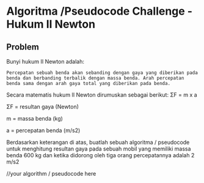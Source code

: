 # Algoritma /Pseudocode Challenge - Hukum II Newton

## Problem

Bunyi hukum II Newton adalah:

```
Percepatan sebuah benda akan sebanding dengan gaya yang diberikan pada benda dan berbanding terbalik dengan massa benda. Arah percepatan benda sama dengan arah gaya total yang diberikan pada benda.

```

Secara matematis hukum II Newton dirumuskan sebagai berikut:
ΣF = m x a

ΣF = resultan gaya (Newton)

m = massa benda (kg)

a = percepatan benda (m/s2)

Berdasarkan keterangan di atas, buatlah sebuah algoritma / pseudocode untuk menghitung resultan gaya pada sebuah mobil yang memiliki massa benda 600 kg dan ketika didorong oleh tiga orang percepatannya adalah 2 m/s2

//your algorithm / pseudocode here
